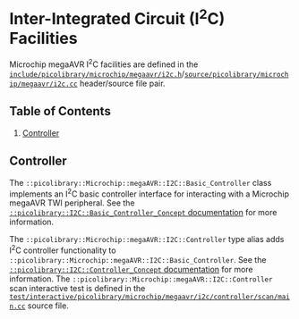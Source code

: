# Inter-Integrated Circuit (I<sup>2</sup>C) Facilities
Microchip megaAVR I<sup>2</sup>C facilities are defined in the
[`include/picolibrary/microchip/megaavr/i2c.h`](https://github.com/apcountryman/picolibrary-microchip-megaavr/blob/main/include/picolibrary/microchip/megaavr/i2c.h)/[`source/picolibrary/microchip/megaavr/i2c.cc`](https://github.com/apcountryman/picolibrary-microchip-megaavr/blob/main/source/picolibrary/microchip/megaavr/i2c.cc)
header/source file pair.

## Table of Contents
1. [Controller](#controller)

## Controller
The `::picolibrary::Microchip::megaAVR::I2C::Basic_Controller` class implements an
I<sup>2</sup>C basic controller interface for interacting with a Microchip megaAVR TWI
peripheral.
See the [`::picolibrary::I2C::Basic_Controller_Concept`
documentation](https://apcountryman.github.io/picolibrary/i2c.html#controller) for more
information.

The `::picolibrary::Microchip::megaAVR::I2C::Controller` type alias adds I<sup>2</sup>C
controller functionality to `::picolibrary::Microchip::megaAVR::I2C::Basic_Controller`.
See the [`::picolibrary::I2C::Controller_Concept`
documentation](https://apcountryman.github.io/picolibrary/i2c.html#controller) for more
information.
The `::picolibrary::Microchip::megaAVR::I2C::Controller` scan interactive test is defined
in the
[`test/interactive/picolibrary/microchip/megaavr/i2c/controller/scan/main.cc`](https://github.com/apcountryman/picolibrary-microchip-megaavr/blob/main/test/interactive/picolibrary/microchip/megaavr/i2c/controller/scan/main.cc)
source file.
